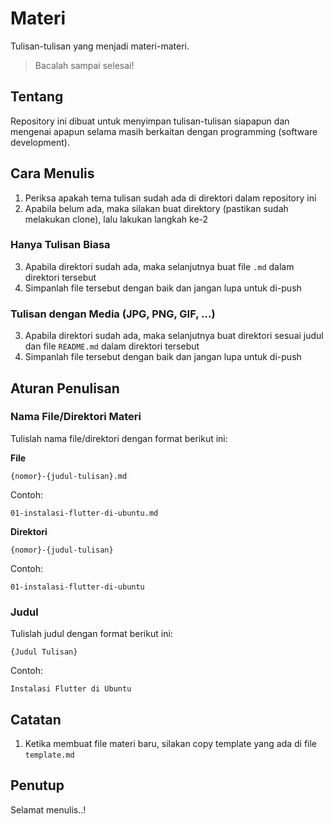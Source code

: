 # Materi
Tulisan-tulisan yang menjadi materi-materi.

> Bacalah sampai selesai!

## Tentang
Repository ini dibuat untuk menyimpan tulisan-tulisan siapapun dan mengenai apapun
selama masih berkaitan dengan programming (software development).

## Cara Menulis
1. Periksa apakah tema tulisan sudah ada di direktori dalam repository ini
2. Apabila belum ada, maka silakan buat direktory (pastikan sudah melakukan clone), lalu lakukan langkah ke-2

### Hanya Tulisan Biasa
3. Apabila direktori sudah ada, maka selanjutnya buat file `.md` dalam direktori tersebut
4. Simpanlah file tersebut dengan baik dan jangan lupa untuk di-push

### Tulisan dengan Media (JPG, PNG, GIF, ...)
3. Apabila direktori sudah ada, maka selanjutnya buat direktori sesuai judul dan file `README.md` dalam direktori tersebut
4. Simpanlah file tersebut dengan baik dan jangan lupa untuk di-push


## Aturan Penulisan
### Nama File/Direktori Materi
Tulislah nama file/direktori dengan format berikut ini:

**File**

`{nomor}-{judul-tulisan}.md`

Contoh:

`01-instalasi-flutter-di-ubuntu.md`

**Direktori**

`{nomor}-{judul-tulisan}`

Contoh:

`01-instalasi-flutter-di-ubuntu`

### Judul
Tulislah judul dengan format berikut ini:

`{Judul Tulisan}`

Contoh:

`Instalasi Flutter di Ubuntu`

## Catatan
1. Ketika membuat file materi baru, silakan copy template yang ada di file `template.md`

## Penutup
Selamat menulis..!
